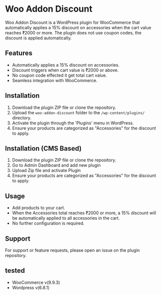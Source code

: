# Woo Addon Discount

Woo Addon Discount is a WordPress plugin for WooCommerce that automatically applies a 15% discount on accessories when the cart value reaches ₹2000 or more. The plugin does not use coupon codes, the discount is applied automatically.

## Features

- Automatically applies a 15% discount on accessories.
- Discount triggers when cart value is ₹2000 or above.
- No coupon code effected it get total cart value.
- Seamless integration with WooCommerce.

## Installation

1. Download the plugin ZIP file or clone the repository.
2. Upload the `woo-addon-discount` folder to the `/wp-content/plugins/` directory.
3. Activate the plugin through the 'Plugins' menu in WordPress.
4. Ensure your products are categorized as "Accessories" for the discount to apply.

## Installation (CMS Based)

1. Download the plugin ZIP file or clone the repository.
2. Go to Admin Dashboard and add new plugin
3. Upload Zip file and activate Plugin
4. Ensure your products are categorized as "Accessories" for the discount to apply.

## Usage

- Add products to your cart.
- When the Accessories total reaches ₹2000 or more, a 15% discount will be automatically applied to all accessories in the cart.
- No further configuration is required.

## Support

For support or feature requests, please open an issue on the plugin repository.

## tested
- WooCommerce v(9.9.3)
- Wordpress v(6.8.1)
